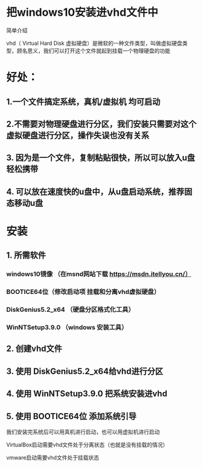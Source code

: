 # 把windows10安装进vhd文件中



简单介绍

vhd（ Virtual Hard Disk 虚拟硬盘）是微软的一种文件类型，叫做虚拟硬盘类型，顾名思义，我们可以打开这个文件就起到挂载一个物理硬盘的功能



# 好处：

## 1.一个文件搞定系统，真机/虚拟机 均可启动

## 2.不需要对物理硬盘进行分区，我们安装只需要对这个虚拟硬盘进行分区，操作失误也没有关系

## 3. 因为是一个文件，复制粘贴很快，所以可以放入u盘轻松携带

## 4. 可以放在速度快的u盘中，从u盘启动系统，推荐固态移动u盘



# 安装

## 1. 所需软件

###     windows10镜像 （在msnd网站下载  https://msdn.itellyou.cn/）

###     BOOTICE64位（修改启动项  挂载和分离vhd虚拟硬盘）

###     DiskGenius5.2_x64 （硬盘分区格式化工具）

###     WinNTSetup3.9.0 （windows 安装工具）

## 2. 创建vhd文件

## 3. 使用 DiskGenius5.2_x64给vhd进行分区

## 4. 使用 WinNTSetup3.9.0 把系统安装进vhd

## 5. 使用 BOOTICE64位 添加系统引导 

我们安装完系统后可以用真机进行启动，也可以用虚拟机进行启动

VirtualBox启动需要vhd文件处于分离状态（也就是没有挂载的情况）

vmware启动需要vhd文件处于挂载状态

